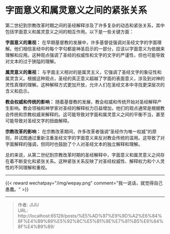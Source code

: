 # 字面意义和属灵意义之间的紧张关系



第二世纪到宗教改革时期之间的圣经解释涉及了许多复杂的动态和紧张关系，其中包括字面意义和属灵意义之间的相互作用。以下是一些关键方面：


**字面意义的重视：** 在早期基督教的发展中，许多基督徒强调对圣经文字的字面理解。他们相信圣经中的每个字句都是神圣启示的一部分，应该以字面意义为依据来理解和应用。这种观点强调了圣经的权威性和文字的文字的严谨性，但也可能导致对文本的过于狭隘的理解。

**属灵意义的重视：** 与字面主义相对的是属灵主义，它强调了圣经文字的象征性和属灵含义。根据这种观点，圣经的真正意义超越了字面的表面意义，涉及到对神的灵性真理的理解。这种解释方式更加开放，允许人们在圣经文本中寻找更深层次的含义和启示。

**教会权威和传统的影响：** 随着基督教的发展，教会权威和传统开始对圣经解释产生影响。教会领袖和神学家对圣经的解释权力日益增加，他们的观点通常是根据教会传统和宗教权威来解释的。这可能导致对字面和属灵意义之间的平衡不当，甚至可能导致对圣经文字的扭曲解释。

**宗教改革的影响：** 在宗教改革期间，许多改革者强调“圣经作为唯一权威”的原则，并试图通过重新注重圣经文字的字面意义来反对教会传统的滥用。这导致了对字面解释的强调，但同时也鼓励了个人对圣经文本的独立解释和理解。

总的来说，从第二世纪到宗教改革时期的圣经解释中，字面意义和属灵意义之间存在着不断变化和紧张关系。这种紧张关系反映了对圣经权威性、解释权力和个人灵性的不同理解和重视。


----
{{&lt; reward wechatpay=&#34;/img/wepay.png&#34; comment=&#34;我一说话，就觉得自己愚蠢。&#34; &gt;}}


---

> 作者: JIJU  
> URL: http://localhost:65129/posts/%E5%AD%97%E9%9D%A2%E6%84%8F%E4%B9%89%E5%92%8C%E5%B1%9E%E7%81%B5%E6%84%8F%E4%B9%89/  

